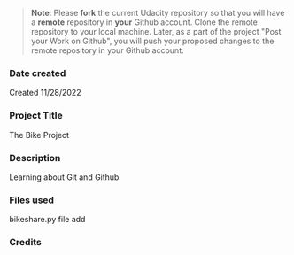 >**Note**: Please **fork** the current Udacity repository so that you will have a **remote** repository in **your** Github account. Clone the remote repository to your local machine. Later, as a part of the project "Post your Work on Github", you will push your proposed changes to the remote repository in your Github account.

### Date created
Created 11/28/2022

### Project Title
The Bike Project

### Description
Learning about Git and Github

### Files used
bikeshare.py file add

### Credits
